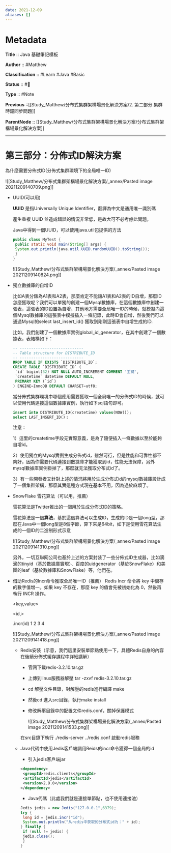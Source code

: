 ```yaml
---
date: 2021-12-09
aliases: []
---
```


# Metadata

**Title** :: Java 基礎筆記模板

**Author** :: #Matthew 

**Classification** :: #Learn #Java #Basic

**Status** :: #🌱

**Type** :: #Note

**Previous** ::[[Study_Matthew/分布式集群架構場景化解決方案/2. 第⼆部分 集群時鐘同步問題]]

**ParentNode** :: [[Study_Matthew/分布式集群架構場景化解決方案/分布式集群架構場景化解決方案]]

---

# 第三部分：分佈式ID解決⽅案

為什麼需要分佈式ID(分佈式集群環境下的全局唯⼀ID)

![[Study_Matthew/分布式集群架構場景化解決方案/_annex/Pasted image 20211209140709.png]]

- UUID(可以⽤)
	
	**UUID** 是指Universally Unique Identifier，翻譯為中⽂是通⽤唯⼀識別碼
	
	產⽣重複 UUID 並造成錯誤的情況⾮常低，是故⼤可不必考慮此問題。
	
	Java中得到⼀個UUID，可以使⽤java.util包提供的⽅法

	```java
	public class MyTest {
	 public static void main(String[] args) {
	 System.out.println(java.util.UUID.randomUUID().toString());
	 }
	}
	```

	![[Study_Matthew/分布式集群架構場景化解決方案/_annex/Pasted image 20211209140824.png]]
	
- 獨⽴數據庫的⾃增ID
	
	⽐如A表分錶為A1表和A2表，那麼肯定不能讓A1表和A2表的ID⾃增，那麼ID怎麼獲取呢？我們可以單獨的創建⼀個Mysql數據庫，在這個數據庫中創建⼀張表，這張表的ID設置為⾃增，其他地⽅需要全局唯⼀ID的時候，就模擬向這個Mysql數據庫的這張表中模擬插⼊⼀條記錄，此時ID會⾃增，然後我們可以通過Mysql的select last_insert_id() 獲取到剛剛這張表中⾃增⽣成的ID.

	⽐如，我們創建了⼀個數據庫實例global_id_generator，在其中創建了⼀個數據表，表結構如下：
	```sql
	-- ----------------------------
	-- Table structure for DISTRIBUTE_ID
	-- ----------------------------
	DROP TABLE IF EXISTS `DISTRIBUTE_ID`;
	CREATE TABLE `DISTRIBUTE_ID` (
	 `id` bigint(32) NOT NULL AUTO_INCREMENT COMMENT '主键',
	 `createtime` datetime DEFAULT NULL,
	 PRIMARY KEY (`id`)
	) ENGINE=InnoDB DEFAULT CHARSET=utf8;
	```

	當分佈式集群環境中哪個應⽤需要獲取⼀個全局唯⼀的分佈式ID的時候，就可以使⽤代碼連接這個數據庫實例，執⾏如下sql語句即可。
	```sql
	insert into DISTRIBUTE_ID(createtime) values(NOW());
	select LAST_INSERT_ID()；
	```

	注意：

	1）這⾥的createtime字段⽆實際意義，是為了隨便插⼊⼀條數據以⾄於能夠⾃增id。

	2）使⽤獨⽴的Mysql實例⽣成分佈式id，雖然可⾏，但是性能和可靠性都不夠好，因為你需要代碼連接到數據庫才能獲取到id，性能⽆法保障，另外mysql數據庫實例掛掉了，那麼就⽆法獲取分布式id了。

	3）有⼀些開發者⼜針對上述的情況將⽤於⽣成分佈式id的mysql數據庫設計成了⼀個集群架構，那麼其實這種⽅式現在基本不⽤，因為過於麻煩了。

- SnowFlake 雪花算法（可以⽤，推薦）

	雪花算法是Twitter推出的⼀個⽤於⽣成分佈式ID的策略。

	雪花算法是⼀個**算法**，基於這個算法可以⽣成ID，⽣成的ID是⼀個long型，那麼在Java中⼀個long型是8個字節，算下來是64bit，如下是使⽤雪花算法⽣成的⼀個ID的⼆進制形式示意
	
	![[Study_Matthew/分布式集群架構場景化解決方案/_annex/Pasted image 20211209141310.png]]

	另外，⼀切互聯⽹公司也基於上述的⽅案封裝了⼀些分佈式ID⽣成器，⽐如滴滴的tinyid（基於數據庫實現）、百度的uidgenerator（基於SnowFlake）和美團的leaf（基於數據庫和SnowFlake）等，他們在。

- 借助Redis的Incr命令獲取全局唯⼀ID（推薦）
	Redis Incr 命令將 key 中儲存的數字值增⼀。如果 key 不存在，那麼 key 的值會先被初始化為 0，然後再執⾏ INCR 操作。
	
	<key,value>
	
	<id,>
	
	.incr(id) 1 2 3 4

	![[Study_Matthew/分布式集群架構場景化解決方案/_annex/Pasted image 20211209141418.png]]

	- Redis安裝（示意，我們這⾥安裝單節點使⽤⼀下，具體Redis⾃身的內容在後續分佈式緩存課程中詳細講解）
		- 官⽹下載redis-3.2.10.tar.gz
		- 上傳到linux服務器解壓 tar -zxvf redis-3.2.10.tar.gz
		- cd 解壓⽂件⽬錄，對解壓的redis進⾏編譯
			make
		- 然後cd 進⼊src⽬錄，執⾏make install
		- 修改解壓⽬錄中的配置⽂件redis.conf，關掉保護模式
			
			![[Study_Matthew/分布式集群架構場景化解決方案/_annex/Pasted image 20211209141533.png]]
			
		在src⽬錄下執⾏ ./redis-server ../redis.conf 啟動redis服務
		
	- Java代碼中使⽤Jedis客戶端調⽤Reids的incr命令獲得⼀個全局的id
		- 引⼊jedis客戶端jar
		```xml
		<dependency>
		 <groupId>redis.clients</groupId>
		 <artifactId>jedis</artifactId>
		 <version>2.9.0</version>
		</dependency>
		```
		- Java代碼（此處我們就是連接單節點，也不使⽤連接池）
		```java
		Jedis jedis = new Jedis("127.0.0.1",6379);
		try {
		 long id = jedis.incr("id");
		 System.out.println("从redis中获取的分布式id为：" + id);
		} finally {
		 if (null != jedis) {
		 jedis.close();
		 }
		}
		```
		











